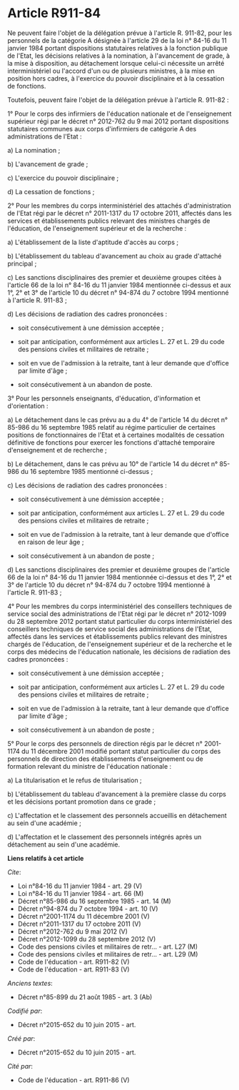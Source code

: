 # Article R911-84

Ne peuvent faire l'objet de la délégation prévue à l'article R. 911-82, pour les personnels de la catégorie A désignée à
l'article 29 de la loi n° 84-16 du 11 janvier 1984 portant dispositions statutaires relatives à la fonction publique de
l'Etat, les décisions relatives à la nomination, à l'avancement de grade, à la mise à disposition, au détachement lorsque
celui-ci nécessite un arrêté interministériel ou l'accord d'un ou de plusieurs ministres, à la mise en position hors cadres,
à l'exercice du pouvoir disciplinaire et à la cessation de fonctions. 

Toutefois, peuvent faire l'objet de la délégation prévue à l'article R. 911-82 : 

1° Pour le corps des infirmiers de l'éducation nationale et de l'enseignement supérieur régi par le décret n° 2012-762 du 9
mai 2012 portant dispositions statutaires communes aux corps d'infirmiers de catégorie A des administrations de l'Etat : 

a) La nomination ; 

b) L'avancement de grade ; 

c) L'exercice du pouvoir disciplinaire ; 

d) La cessation de fonctions ; 

2° Pour les membres du corps interministériel des attachés d'administration de l'Etat régi par le décret n° 2011-1317 du 17
octobre 2011, affectés dans les services et établissements publics relevant des ministres chargés de l'éducation, de
l'enseignement supérieur et de la recherche : 

a) L'établissement de la liste d'aptitude d'accès au corps ; 

b) L'établissement du tableau d'avancement au choix au grade d'attaché principal ; 

c) Les sanctions disciplinaires des premier et deuxième groupes citées à l'article 66 de la loi n° 84-16 du 11 janvier 1984
mentionnée ci-dessus et aux 1°, 2° et 3° de l'article 10 du décret n° 94-874 du 7 octobre 1994 mentionné à l'article R.
911-83 ; 

d) Les décisions de radiation des cadres prononcées :

- soit consécutivement à une démission acceptée ;

- soit par anticipation, conformément aux articles L. 27 et L. 29 du code des pensions civiles et militaires de retraite ;

- soit en vue de l'admission à la retraite, tant à leur demande que d'office par limite d'âge ;

- soit consécutivement à un abandon de poste. 

3° Pour les personnels enseignants, d'éducation, d'information et d'orientation : 

a) Le détachement dans le cas prévu au a du 4° de l'article 14 du décret n° 85-986 du 16 septembre 1985 relatif au régime
particulier de certaines positions de fonctionnaires de l'Etat et à certaines modalités de cessation définitive de fonctions
pour exercer les fonctions d'attaché temporaire d'enseignement et de recherche ; 

b) Le détachement, dans le cas prévu au 10° de l'article 14 du décret n° 85-986 du 16 septembre 1985 mentionné ci-dessus ; 

c) Les décisions de radiation des cadres prononcées :

- soit consécutivement à une démission acceptée ;

- soit par anticipation, conformément aux articles L. 27 et L. 29 du code des pensions civiles et militaires de retraite ;

- soit en vue de l'admission à la retraite, tant à leur demande que d'office en raison de leur âge ;

- soit consécutivement à un abandon de poste ; 

d) Les sanctions disciplinaires des premier et deuxième groupes de l'article 66 de la loi n° 84-16 du 11 janvier 1984
mentionnée ci-dessus et des 1°, 2° et 3° de l'article 10 du décret n° 94-874 du 7 octobre 1994 mentionné à l'article R.
911-83 ; 

4° Pour les membres du corps interministériel des conseillers techniques de service social des administrations de l'Etat régi
par le décret n° 2012-1099 du 28 septembre 2012 portant statut particulier du corps interministériel des conseillers
techniques de service social des administrations de l'Etat, affectés dans les services et établissements publics relevant des
ministres chargés de l'éducation, de l'enseignement supérieur et de la recherche et le corps des médecins de l'éducation
nationale, les décisions de radiation des cadres prononcées :

- soit consécutivement à une démission acceptée ;

- soit par anticipation, conformément aux articles L. 27 et L. 29 du code des pensions civiles et militaires de retraite ;

- soit en vue de l'admission à la retraite, tant à leur demande que d'office par limite d'âge ;

- soit consécutivement à un abandon de poste ; 

5° Pour le corps des personnels de direction régis par le décret n° 2001-1174 du 11 décembre 2001 modifié portant statut
particulier du corps des personnels de direction des établissements d'enseignement ou de formation relevant du ministre de
l'éducation nationale : 

a) La titularisation et le refus de titularisation ; 

b) L'établissement du tableau d'avancement à la première classe du corps et les décisions portant promotion dans ce grade ; 

c) L'affectation et le classement des personnels accueillis en détachement au sein d'une académie ; 

d) L'affectation et le classement des personnels intégrés après un détachement au sein d'une académie.

**Liens relatifs à cet article**

_Cite_:

  - Loi n°84-16 du 11 janvier 1984 - art. 29 (V)
  - Loi n°84-16 du 11 janvier 1984 - art. 66 (M)
  - Décret n°85-986 du 16 septembre 1985 - art. 14 (M)
  - Décret n°94-874 du 7 octobre 1994 - art. 10 (V)
  - Décret n°2001-1174 du 11 décembre 2001 (V)
  - Décret n°2011-1317  du 17 octobre 2011 (V)
  - Décret n°2012-762  du 9 mai 2012 (V)
  - Décret n°2012-1099  du 28 septembre 2012 (V)
  - Code des pensions civiles et militaires de retr... - art. L27 (M)
  - Code des pensions civiles et militaires de retr... - art. L29 (M)
  - Code de l'éducation - art. R911-82 (V)
  - Code de l'éducation - art. R911-83 (V)

_Anciens textes_:

  - Décret n°85-899 du 21 août 1985 - art. 3 (Ab)

_Codifié par_:

  - Décret n°2015-652 du 10 juin 2015 - art.

_Créé par_:

  - Décret n°2015-652 du 10 juin 2015 - art.

_Cité par_:

  - Code de l'éducation - art. R911-86 (V)
